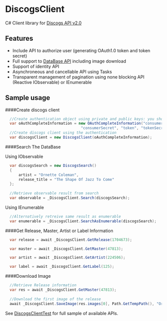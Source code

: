 # DiscogsClient

C# Client library for [Discogs API v2.0](https://www.discogs.com/developers/)

## Features
* Include API to authorize user (generating OAuth1.0 token and token secret)
* Full support to [DataBase API](https://www.discogs.com/developers/#page:database) including image download
* Support of identity API
* Asynchroneous and cancellable API using Tasks
* Transparent management of pagination using none blocking API (Reactive IObservable) or IEnumerable

## Sample usage

####Create discogs client

```C#
  //Create authentication object using private and public keys: you should fournishes real keys here
  var oAuthCompleteInformation = new OAuthCompleteInformation("consumerKey", 
                                  "consumerSecret", "token", "tokenSecret");
  //Create discogs client using the authentication
  var discogsClient = new DiscogsClient(oAuthCompleteInformation);
```
####Search The DataBase

Using IObservable
```C#
  var discogsSearch = new DiscogsSearch()
  {
      artist = "Ornette Coleman",
      release_title = "The Shape Of Jazz To Come"
  };
    
  //Retrieve observable result from search
  var observable = _DiscogsClient.Search(discogsSearch);
```

Using IEnumerable
```C#
  //Alternatively retreive same result as enumerable 
  var enumerable = _DiscogsClient.SearchAsEnumerable(discogsSearch);
```

####Get Release, Master, Artist or Label Information
```C#
  var release = await _DiscogsClient.GetRelease(1704673);
```

```C#
  var master = await _DiscogsClient.GetMaster(47813);
```

```C#
  var artist = await _DiscogsClient.GetArtist(224506);
```

```C#
  var label = await _DiscogsClient.GetLabel(125);
```

####Download Image
```C#
  //Retrieve Release information
  var res = await _DiscogsClient.GetMaster(47813);
  
  //Download the first image of the release
  await _DiscogsClient.SaveImage(res.images[0], Path.GetTempPath(), "Ornette-TSOAJTC");
```

See [DiscogsClientTest](https://github.com/David-Desmaisons/DiscogsClient/blob/master/DiscogsClient.Test/DiscogsClientTest.cs) for full sample of available APIs.
